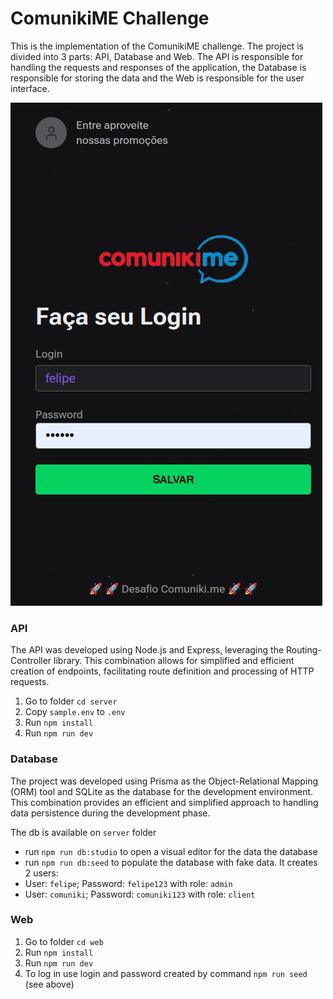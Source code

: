 # ComunikiME Challenge

This is the implementation of the ComunikiME challenge. The project is divided into 3 parts: API, Database and Web.
The API is responsible for handling the requests and responses of the application, the Database is responsible for storing the data and the Web is responsible for the user interface.

![Comuniniki-me](screenshot.png)

### API
The API was developed using Node.js and Express, leveraging the Routing-Controller library. This combination allows for simplified and efficient creation of endpoints, facilitating route definition and processing of HTTP requests. 

1. Go to folder `cd server`
2. Copy `sample.env` to `.env`
3. Run `npm install`
4. Run `npm run dev`

### Database
The project was developed using Prisma as the Object-Relational Mapping (ORM) tool and SQLite as the database for the development environment. This combination provides an efficient and simplified approach to handling data persistence during the development phase.

The db is available on `server` folder
- run `npm run db:studio` to open a visual editor for the data the database
- run `npm run db:seed` to populate the database with fake data. It creates 2 users:
- User: `felipe`; Password: `felipe123` with role: `admin`
- User: `comuniki`; Password: `comuniki123` with role: `client`

### Web
1. Go to folder `cd web`
2. Run `npm install`
3. Run `npm run dev`
4. To log in use login and password created by command `npm run seed` (see above)

